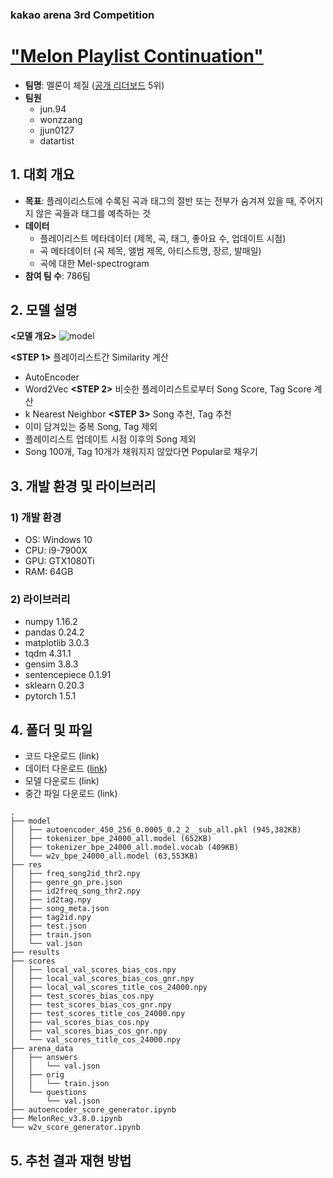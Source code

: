 ### kakao arena 3rd Competition
# ["Melon Playlist Continuation"](https://arena.kakao.com/c/7)
- **팀명**: 멜론이 체질 ([공개 리더보드](https://arena.kakao.com/c/7/leaderboard) 5위)
- **팀원**
  - jun.94
  - wonzzang
  - jjun0127
  - datartist
  
## 1. 대회 개요
- **목표**: 플레이리스트에 수록된 곡과 태그의 절반 또는 전부가 숨겨져 있을 때, 주어지지 않은 곡들과 태그를 예측하는 것
- **데이터**
  - 플레이리스트 메타데이터 (제목, 곡, 태그, 좋아요 수, 업데이트 시점)
  - 곡 메타데이터 (곡 제목, 앨범 제목, 아티스트명, 장르, 발매일)
  - 곡에 대한 Mel-spectrogram
- **참여 팀 수**: 786팀
  
## 2. 모델 설명
**<모델 개요>**
![model](https://user-images.githubusercontent.com/50820635/88532187-1a3ddb80-d03f-11ea-8572-13ff9315d9b2.png)

**<STEP 1>** 플레이리스트간 Similarity 계산
- AutoEncoder
- Word2Vec
**<STEP 2>** 비슷한 플레이리스트로부터 Song Score, Tag Score 계산
- k Nearest Neighbor
**<STEP 3>** Song 추천, Tag 추천
- 이미 담겨있는 중복 Song, Tag 제외
- 플레이리스트 업데이트 시점 이후의 Song 제외
- Song 100개, Tag 10개가 채워지지 않았다면 Popular로 채우기

## 3. 개발 환경 및 라이브러리
### 1) 개발 환경
- OS: Windows 10
- CPU: i9-7900X
- GPU: GTX1080Ti
- RAM: 64GB
### 2) 라이브러리
- numpy 1.16.2
- pandas 0.24.2
- matplotlib 3.0.3
- tqdm 4.31.1
- gensim 3.8.3
- sentencepiece 0.1.91
- sklearn 0.20.3
- pytorch 1.5.1

## 4. 폴더 및 파일
- 코드 다운로드 (link)
- 데이터 다운로드 ([link](https://arena.kakao.com/c/7/data))
- 모델 다운로드 (link)
- 중간 파일 다운로드 (link)
~~~
.
├── model
│   ├── autoencoder_450_256_0.0005_0.2_2__sub_all.pkl (945,382KB)
│   ├── tokenizer_bpe_24000_all.model (652KB)
│   ├── tokenizer_bpe_24000_all.model.vocab (409KB)
│   └── w2v_bpe_24000_all.model (63,553KB)
├── res
│   ├── freq_song2id_thr2.npy
│   ├── genre_gn_pre.json
│   ├── id2freq_song_thr2.npy
│   ├── id2tag.npy
│   ├── song_meta.json
│   ├── tag2id.npy
│   ├── test.json
│   ├── train.json
│   └── val.json
├── results
├── scores
│   ├── local_val_scores_bias_cos.npy
│   ├── local_val_scores_bias_cos_gnr.npy
│   ├── local_val_scores_title_cos_24000.npy
│   ├── test_scores_bias_cos.npy
│   ├── test_scores_bias_cos_gnr.npy
│   ├── test_scores_title_cos_24000.npy
│   ├── val_scores_bias_cos.npy
│   ├── val_scores_bias_cos_gnr.npy
│   └── val_scores_title_cos_24000.npy
├── arena_data
│   ├── answers
│   │   └── val.json
│   ├── orig
│   │   └── train.json
│   └── questions
│       └── val.json
├── autoencoder_score_generator.ipynb
├── MelonRec_v3.8.0.ipynb
└── w2v_score_generator.ipynb
~~~

## 5. 추천 결과 재현 방법
